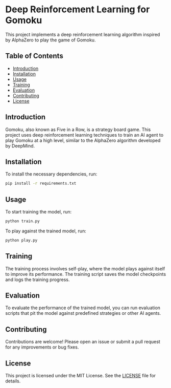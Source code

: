 # Deep Reinforcement Learning for Gomoku

This project implements a deep reinforcement learning algorithm inspired by AlphaZero to play the game of Gomoku.

## Table of Contents
- [Introduction](#introduction)
- [Installation](#installation)
- [Usage](#usage)
- [Training](#training)
- [Evaluation](#evaluation)
- [Contributing](#contributing)
- [License](#license)

## Introduction
Gomoku, also known as Five in a Row, is a strategy board game. This project uses deep reinforcement learning techniques to train an AI agent to play Gomoku at a high level, similar to the AlphaZero algorithm developed by DeepMind.

## Installation
To install the necessary dependencies, run:
```bash
pip install -r requirements.txt
```

## Usage
To start training the model, run:
```bash
python train.py
```

To play against the trained model, run:
```bash
python play.py
```

## Training
The training process involves self-play, where the model plays against itself to improve its performance. The training script saves the model checkpoints and logs the training progress.

## Evaluation
To evaluate the performance of the trained model, you can run evaluation scripts that pit the model against predefined strategies or other AI agents.

## Contributing
Contributions are welcome! Please open an issue or submit a pull request for any improvements or bug fixes.

## License
This project is licensed under the MIT License. See the [LICENSE](LICENSE) file for details.

